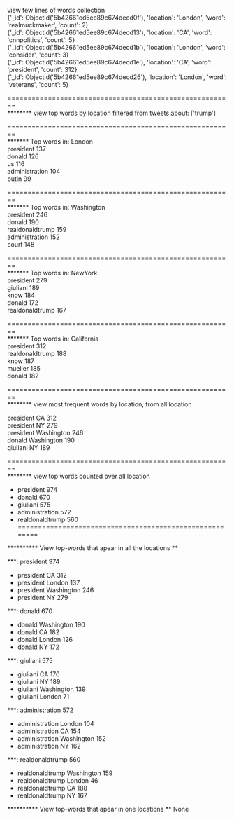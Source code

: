 view few  lines of words collection<br>
{'_id': ObjectId('5b42661ed5ee89c674decd0f'), 'location': 'London', 'word': 'realmuckmaker', 'count': 2}<br>
{'_id': ObjectId('5b42661ed5ee89c674decd13'), 'location': 'CA', 'word': 'cnnpolitics', 'count': 5}<br>
{'_id': ObjectId('5b42661ed5ee89c674decd1b'), 'location': 'London', 'word': 'consider', 'count': 3}<br>
{'_id': ObjectId('5b42661ed5ee89c674decd1e'), 'location': 'CA', 'word': 'president', 'count': 312}<br>
{'_id': ObjectId('5b42661ed5ee89c674decd26'), 'location': 'London', 'word': 'veterans', 'count': 5}<br>


========================================================<br>
******** view top words by location filtered from tweets about:  ['trump']<br>


========================================================<br>
******* Top words in:  London<br>
president 137<br>
donald 126<br>
us 116<br>
administration 104<br>
putin 99<br>

========================================================<br>
******* Top words in:  Washington<br>
president 246<br>
donald 190<br>
realdonaldtrump 159<br>
administration 152<br>
court 148<br>

========================================================<br>
******* Top words in:  NewYork<br>
president 279<br>
giuliani 189<br>
know 184<br>
donald 172<br>
realdonaldtrump 167<br>

========================================================<br>
******* Top words in:  California<br>
president 312<br>
realdonaldtrump 188<br>
know 187<br>
mueller 185<br>
donald 182<br>

========================================================<br>
******** view most frequent words by location, from all location<br>

president CA 312<br>
president NY 279<br>
president Washington 246<br>
donald Washington 190<br>
giuliani NY 189<br>

========================================================<br>
******** view top words counted over all location<br>

* president 974
* donald 670
* giuliani 575
* administration 572
* realdonaldtrump 560
========================================================

********** View top-words that apear in all the locations **

***:  president 974
* president CA 312
* president London 137
* president Washington 246
* president NY 279

***:  donald 670
* donald Washington 190
* donald CA 182
* donald London 126
* donald NY 172

***:  giuliani 575
* giuliani CA 176
* giuliani NY 189
* giuliani Washington 139
* giuliani London 71

***:  administration 572
* administration London 104
* administration CA 154
* administration Washington 152
* administration NY 162

***:  realdonaldtrump 560
* realdonaldtrump Washington 159
* realdonaldtrump London 46
* realdonaldtrump CA 188
* realdonaldtrump NY 167

********** View top-words that apear in one locations **
None
